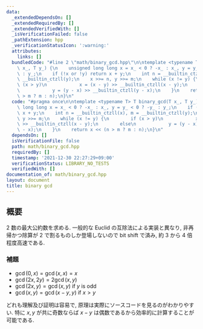 ```yaml
---
data:
  _extendedDependsOn: []
  _extendedRequiredBy: []
  _extendedVerifiedWith: []
  _isVerificationFailed: false
  _pathExtension: hpp
  _verificationStatusIcon: ':warning:'
  attributes:
    links: []
  bundledCode: "#line 2 \"math/binary_gcd.hpp\"\n\ntemplate <typename T> T binary_gcd(T\
    \ x_, T y_) {\n    unsigned long long x = x_ < 0 ? -x_ : x_, y = y_ < 0 ? -y_\
    \ : y_;\n    if (!x or !y) return x + y;\n    int n = __builtin_ctzll(x), m =\
    \ __builtin_ctzll(y);\n    x >>= n, y >>= m;\n    while (x != y) {\n        if\
    \ (x > y)\n            x = (x - y) >> __builtin_ctzll(x - y);\n        else\n\
    \            y = (y - x) >> __builtin_ctzll(y - x);\n    }\n    return x << (n\
    \ > m ? m : n);\n}\n"
  code: "#pragma once\n\ntemplate <typename T> T binary_gcd(T x_, T y_) {\n    unsigned\
    \ long long x = x_ < 0 ? -x_ : x_, y = y_ < 0 ? -y_ : y_;\n    if (!x or !y) return\
    \ x + y;\n    int n = __builtin_ctzll(x), m = __builtin_ctzll(y);\n    x >>= n,\
    \ y >>= m;\n    while (x != y) {\n        if (x > y)\n            x = (x - y)\
    \ >> __builtin_ctzll(x - y);\n        else\n            y = (y - x) >> __builtin_ctzll(y\
    \ - x);\n    }\n    return x << (n > m ? m : n);\n}\n"
  dependsOn: []
  isVerificationFile: false
  path: math/binary_gcd.hpp
  requiredBy: []
  timestamp: '2021-12-30 22:27:29+09:00'
  verificationStatus: LIBRARY_NO_TESTS
  verifiedWith: []
documentation_of: math/binary_gcd.hpp
layout: document
title: binary gcd
---
```


## 概要
2 数の最大公約数を求める. 一般的な Euclid の互除法による実装と異なり, 非再帰かつ除算が 2 で割るものしか登場しないので bit shift で済み, 約 3 から 4 倍程度高速である.

### 補題
- $\gcd(0, x) = \gcd(x, x) = x$
- $\gcd(2x, 2y) = 2\gcd(x, y)$
- $\gcd(2x, y) = \gcd(x, y)$ if $y$ is odd
- $\gcd(x, y) = \gcd(x - y, y)$ if $x > y$

どれも理解及び証明は容易で, 原理は実際にソースコードを見るのがわかりやすい. 特に $x, y$ が共に奇数ならば $x - y$ は偶数であるから効率的に計算することが可能である.
